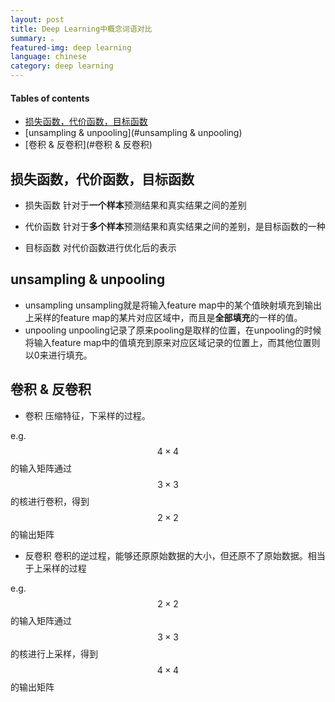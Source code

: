 ```yaml
---
layout: post
title: Deep Learning中概念词语对比
summary: 。
featured-img: deep learning
language: chinese 
category: deep learning
---
```


#### Tables of contents
- [损失函数，代价函数，目标函数](#损失函数，代价函数，目标函数)
- [unsampling & unpooling](#unsampling & unpooling)
- [卷积 & 反卷积](#卷积 & 反卷积)
<a name='损失函数，代价函数，目标函数'/>

## 损失函数，代价函数，目标函数

- 损失函数
针对于**一个样本**预测结果和真实结果之间的差别

- 代价函数
针对于**多个样本**预测结果和真实结果之间的差别，是目标函数的一种

- 目标函数
对代价函数进行优化后的表示

<a name='unsampling & unpooling'/>
 
## unsampling & unpooling
- unsampling
unsampling就是将输入feature map中的某个值映射填充到输出上采样的feature map的某片对应区域中，而且是**全部填充**的一样的值。
- unpooling
unpooling记录了原来pooling是取样的位置，在unpooling的时候将输入feature map中的值填充到原来对应区域记录的位置上，而其他位置则以0来进行填充。

<a name='卷积 & 反卷积'/>

## 卷积 & 反卷积
- 卷积
压缩特征，下采样的过程。

e.g. $$4\times 4$$的输入矩阵通过$$3\times 3$$的核进行卷积，得到$$2\times 2$$的输出矩阵

- 反卷积
卷积的逆过程，能够还原原始数据的大小，但还原不了原始数据。相当于上采样的过程

e.g. $$2\times 2$$的输入矩阵通过$$3\times 3$$的核进行上采样，得到$$4\times 4$$的输出矩阵

